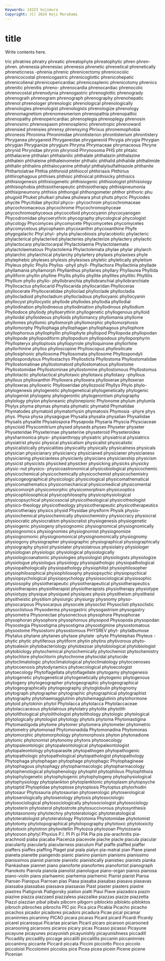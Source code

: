 ```yaml
---
Keywords: 14223 kojimura
Copyright: (C) 2024 Koji Murakami
---
```


# title

Write contents here.



tric phratries phratry
phreatic phreatophyte phreatophytic phren phren- phren. phrenesia phrenesiac phrenesis phrenetic
phrenetical phrenetically phreneticness -phrenia phrenic phrenicectomy phrenicocolic phrenicocostal phrenicogastric phrenicoglottic
phrenicohepatic phrenicolienal phrenicopericardiac phrenicosplenic phrenicotomy phrenics phrenitic phrenitis phreno- phrenocardia
phrenocardiac phrenocolic phrenocostal phrenodynia phrenogastric phrenoglottic phrenogrady phrenograih phrenogram phrenograph
phrenography phrenohepatic phrenol phrenologer phrenologic phrenological phrenologically phrenologies phrenologist phrenologists
phrenologize phrenology phrenomagnetism phrenomesmerism phrenopathia phrenopathic phrenopathy phrenopericardiac phrenoplegia phrenoplegy
phrenosin phrenosinic phrenospasm phrenosplenic phrenotropic phrenoward phrensied phrensies phrensy phrensying
Phrixus phronemophobia phronesis Phronima Phronimidae phrontisterion phrontisterium phrontistery Phryganea phryganeid
Phryganeidae phryganeoid Phrygia phrygia Phrygian phrygian Phrygianize phrygium Phryma Phrymaceae
phrymaceous Phryne phrynid Phrynidae phrynin phrynoid Phrynosoma PHS pht phtalic
phthalacene phthalan phthalanilic phthalate phthalazin phthalazine phthalein phthaleine phthaleinometer phthalic
phthalid phthalide phthalimide phthalin phthalins phthalocyanine phthalyl phthalylsulfathiazole phthanite Phthartolatrae
Phthia phthinoid phthiocol phthiriasis Phthirius phthirophagous phthises phthisic phthisical phthisicky
phthisics phthisiogenesis phthisiogenetic phthisiogenic phthisiologist phthisiology phthisiophobia phthisiotherapeutic phthisiotherapy phthisipneumonia
phthisipneumony phthisis phthongal phthongometer phthor phthoric phu phugoid Phuket phulkari
phulwa phulwara phut phuts phycic Phyciodes phycite Phycitidae phycitol phyco-
phycochrom phycochromaceae phycochromaceous phycochrome Phycochromophyceae phycochromophyceous phycocolloid phycocyanin phycocyanogen Phycodromidae
phycoerythrin phycography phycological phycologist phycology Phycomyces phycomycete Phycomycetes phycomycetes phycomycetous
phycophaein phycoxanthin phycoxanthine Phyfe phygogalactic Phyl phyl- phyla phylacobiosis phylacobiotic
phylacteric phylacterical phylacteried phylacteries phylacterize phylactery phylactic phylactocarp phylactocarpal Phylactolaema
Phylactolaemata phylactolaematous Phylactolema Phylactolemata phylae phylar phylarch phylarchic phylarchical phylarchy
phylartery phylaxis phylaxises phyle phylephebic phyleses phylesis phylesises phyletic phyletically
phyletism Phyleus phylic Phylis Phyliss -phyll phyll- Phyllachora Phyllactinia phyllade
phyllamania phyllamorph Phyllanthus phyllaries phyllary Phyllaurea Phyllida phylliform phyllin phylline
Phyllis phyllis phyllite phyllites phyllitic Phyllitis Phyllium phyllo phyllo- phyllobranchia
phyllobranchial phyllobranchiate Phyllocactus phyllocarid Phyllocarida phyllocaridan Phylloceras phyllocerate Phylloceratidae phylloclad
phylloclade phyllocladia phyllocladioid phyllocladium phyllocladous phyllocyanic phyllocyanin phyllocyst phyllocystic phyllode
phyllodes phyllodia phyllodial phyllodination phyllodineous phyllodiniation phyllodinous phyllodium Phyllodoce phyllody
phylloerythrin phyllogenetic phyllogenous phylloid phylloidal phylloideous phylloids phyllomancy phyllomania phyllome
phyllomes phyllomic phyllomorph phyllomorphic phyllomorphosis phyllomorphy Phyllophaga phyllophagan phyllophagous phyllophore
phyllophorous phyllophyllin phyllophyte phyllopod Phyllopoda phyllopodan phyllopode phyllopodiform phyllopodium phyllopodous
phylloporphyrin Phyllopteryx phylloptosis phyllopyrrole phylloquinone phyllorhine phyllorhinine phyllos phylloscopine Phylloscopus
phyllosilicate phyllosiphonic phyllosoma Phyllosomata phyllosome Phyllospondyli phyllospondylous Phyllostachys Phyllosticta Phyllostoma
Phyllostomatidae Phyllostomatinae phyllostomatoid phyllostomatous phyllostome Phyllostomidae Phyllostominae phyllostomine phyllostomous Phyllostomus
phyllotactic phyllotactical phyllotaxic phyllotaxis phyllotaxy -phyllous phyllous phylloxanthin Phylloxera phylloxera
phylloxerae phylloxeran phylloxeras phylloxeric Phylloxeridae phyllozooid Phyllys Phylo phylo- phylogenesis
phylogenetic phylogenetical phylogenetically phylogenic phylogenist phylogeny phylogerontic phylogerontism phylography phylology
phylon phyloneanic phylonepionic Phylonome phylum phylumla Phylys phyma phymas phymata
phymatic phymatid Phymatidae Phymatodes phymatoid phymatorhysin phymatosis Phymosia -phyre phys
phys. Physa physa physagogue Physalia physalia physalian Physaliidae Physalis physalite
Physalospora Physapoda Physaria Physcia Physciaceae physcioid Physcomitrium physed physeds physes
Physeter physeter Physeteridae Physeterinae physeterine physeteroid Physeteroidea physharmonica physi- physianthropy
physiatric physiatrical physiatrics physiatrist physic physical physicalism physicalist physicalistic physicalistically
physicalities physicality physically physicalness physicals physician physicianary physiciancy physicianed physicianer
physicianess physicianing physicianless physicianly physicians physicianship physicism physicist physicists physicked
physicker physicking physicks physicky physic-nut physico- physicoastronomical physicobiological physicochemic physicochemical
physicochemically physicochemist physicochemistry physicogeographical physicologic physicological physicomathematical physicomathematics physicomechanical physicomedical
physicomental physicomorph physicomorphic physicomorphism physicooptics physicophilosophical physicophilosophy physicophysiological physicopsychical physicosocial
physicotheological physicotheologist physico-theology physicotheology physicotherapeutic physicotherapeutics physicotherapy physics physid Physidae
physiform Physik physio- physiochemical physiochemically physiochemistry physiocracy physiocrat physiocratic physiocratism
physiocratist physiogenesis physiogenetic physiogenic physiogeny physiognomic physiognomical physiognomically physiognomics physiognomies
physiognomist physiognomize physiognomonic physiognomonical physiognomonically physiognomy physiogony physiographer physiographic physiographical
physiographically physiography physiol physiolater physiolatrous physiolatry physiologer physiologian physiologic physiological
physiologically physiologicoanatomic physiologies physiologist physiologists physiologize physiologue physiologus physiology physiopathologic
physiopathological physiopathologically physiopathology physiophilist physiophilosopher physiophilosophical physiophilosophy physiopsychic physiopsychical physiopsychological
physiopsychology physiosociological physiosophic physiosophy physiotherapeutic physiotherapeutical physiotherapeutics physiotherapies physiotherapist physiotherapists
physiotherapy physiotype physiotypy physique physiqued physiques physis physitheism physitheist physitheistic
physitism physiurgic physiurgy physnomy physo- physocarpous Physocarpus physocele physoclist Physoclisti
physoclistic physoclistous Physoderma physogastric physogastrism physogastry physometra Physonectae physonectous physophora
Physophorae physophoran physophore physophorous physopod Physopoda physopodan Physostegia Physostigma physostigma
physostigmine physostomatous physostome Physostomi physostomous PHYSREV phyt- phytalbumose Phytalus phytane
phytanes phytase phytate -phyte Phytelephas Phyteus -phytic phytic phytiferous phytiform
phytin phytins phytivorous phyto- phytoalexin phytobacteriology phytobezoar phytobiological phytobiologist phytobiology
phytochemical phytochemically phytochemist phytochemistry phytochlore phytochlorin phytochrome phytocidal phytocide phytoclimatologic
phytoclimatological phytoclimatology phytocoenoses phytocoenosis phytodynamics phytoecological phytoecologist phytoecology Phytoflagellata phytoflagellate
phytogamy phytogenesis phytogenetic phytogenetical phytogenetically phytogenic phytogenous phytogeny phytogeographer phytogeographic
phytogeographical phytogeographically phytogeography phytoglobulin phytognomy phytograph phytographer phytographic phytographical phytographist
phytography phytohaemagglutinin phytohemagglutinin phytohormone phytoid phytokinin phytol Phytolacca phytolacca Phytolaccaceae
phytolaccaceous phytolatrous phytolatry phytolite phytolith phytolithological phytolithologist phytolithology phytologic phytological
phytologically phytologist phytology phytols phytoma Phytomastigina Phytomastigoda phytome phytomer phytomera
phytometer phytometric phytometry phytomonad Phytomonadida Phytomonadina Phytomonas phytomorphic phytomorphology phytomorphosis
phyton phytonadione phytonic phytonomist phytonomy phytons phytooecology phytopaleontologic phytopaleontological phytopaleontologist
phytopaleontology phytoparasite phytopathogen phytopathogenic phytopathologic phytopathological phytopathologist phytopathology Phytophaga phytophagan
phytophage phytophagic Phytophagineae phytophagous phytophagy phytopharmacologic phytopharmacology phytophenological phytophenology phytophil
phytophilous Phytophthora phytophylogenetic phytophylogenic phytophylogeny phytophysiological phytophysiology phytoplankton phytoplanktonic phytoplasm
phytopsyche phytoptid Phytoptidae phytoptose phytoptosis Phytoptus phytorhodin phytosaur Phytosauria phytosaurian
phytoserologic phytoserological phytoserologically phytoserology phytosis phytosociologic phytosociological phytosociologically phytosociologist phytosociology
phytosterin phytosterol phytostrote phytosuccivorous phytosynthesis phytotaxonomy phytotechny phytoteratologic phytoteratological phytoteratologist
phytoteratology Phytotoma Phytotomidae phytotomist phytotomy phytotopographical phytotopography phytotoxic phytotoxicity phytotoxin
phytotron phytovitellin Phytozoa phytozoan Phytozoaria phytozoon phytyl Phyxius P.I. PI
Pi pi PIA Pia pia pia-arachnitis pia-arachnoid piaba piacaba Piacenza
piacevole piache piacle piacula piacular piacularity piacularly piacularness piaculum Piaf
piaffe piaffed piaffer piaffers piaffes piaffing Piaget pial piala pialyn
pia-matral pian Piane pianet pianeta pianette piangendo pianic pianino pianism
pianisms pianissimo pianissimos pianist pianiste pianistic pianistically pianistiec pianists pianka
Piankashaw piannet piano pianoforte pianofortes pianofortist pianograph Pianokoto Pianola pianola
pianolist pianologue piano-organ pianos pianosa piano-violin pians piarhaemic piarhemia piarhemic
Piarist piarist Piaroa Piaroan Piaropus Piarroan pias Piasa piasaba piasabas
piasava piasavas piassaba piassabas piassava piassavas Piast piaster piasters piastre
piastres Piatigorsk Piatigorsky piation piatti Piaui Piave piazadora piazin piazine
piazza piazzaed piazzaless piazzalike piazzas piazze piazzetta Piazzi piazzian pibal
pibals pibcorn pibgorn piblockto piblokto pibloktos pibroch pibroches pibrochs PIC
pic Pica pica Picabia Picacho picacho picachos picador picadores picadors
picadura Picae pical picamar picaninnies picaninny PICAO picara picaras Picard
picard Picardi Picardy picarel picaresque Picariae picarian Picarii picaro picaroon
picarooned picarooning picaroons picaros picary picas Picasso picasso Picayune picayune
picayunes picayunish picayunishly picayunishness piccadill Piccadilly piccadilly piccage piccalilli piccalillis
piccanin piccaninnies piccaninny piccante Piccard piccata Piccini picciotto Picco piccolo
piccoloist Piccolomini piccolos pice Picea picea picein Picene picene Picenian
